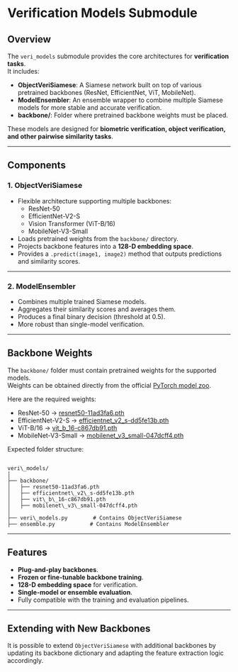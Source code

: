 # Verification Models Submodule

## Overview

The `veri_models` submodule provides the core architectures for **verification tasks**.  
It includes:

- **ObjectVeriSiamese**: A Siamese network built on top of various pretrained backbones (ResNet, EfficientNet, ViT, MobileNet).  
- **ModelEnsembler**: An ensemble wrapper to combine multiple Siamese models for more stable and accurate verification.  
- **backbone/**: Folder where pretrained backbone weights must be placed.  

These models are designed for **biometric verification, object verification, and other pairwise similarity tasks**.

---

## Components

### 1. ObjectVeriSiamese

- Flexible architecture supporting multiple backbones:
  - ResNet-50  
  - EfficientNet-V2-S  
  - Vision Transformer (ViT-B/16)  
  - MobileNet-V3-Small  
- Loads pretrained weights from the `backbone/` directory.  
- Projects backbone features into a **128-D embedding space**.  
- Provides a `.predict(image1, image2)` method that outputs predictions and similarity scores.  

---

### 2. ModelEnsembler

- Combines multiple trained Siamese models.  
- Aggregates their similarity scores and averages them.  
- Produces a final binary decision (threshold at 0.5).  
- More robust than single-model verification.  

---

## Backbone Weights

The `backbone/` folder must contain pretrained weights for the supported models.  
Weights can be obtained directly from the official [PyTorch model zoo](https://pytorch.org/vision/stable/models.html).  

Here are the required weights:  

- ResNet-50 → [resnet50-11ad3fa6.pth](https://download.pytorch.org/models/resnet50-11ad3fa6.pth)  
- EfficientNet-V2-S → [efficientnet_v2_s-dd5fe13b.pth](https://download.pytorch.org/models/efficientnet_v2_s-dd5fe13b.pth)  
- ViT-B/16 → [vit_b_16-c867db91.pth](https://download.pytorch.org/models/vit_b_16-c867db91.pth)  
- MobileNet-V3-Small → [mobilenet_v3_small-047dcff4.pth](https://download.pytorch.org/models/mobilenet_v3_small-047dcff4.pth)  

Expected folder structure:  

```

veri\_models/
│
├── backbone/
│   ├── resnet50-11ad3fa6.pth
│   ├── efficientnet\_v2\_s-dd5fe13b.pth
│   ├── vit\_b\_16-c867db91.pth
│   ├── mobilenet\_v3\_small-047dcff4.pth
│
├── veri\_models.py        # Contains ObjectVeriSiamese
├── ensemble.py           # Contains ModelEnsembler

```

---

## Features

- **Plug-and-play backbones**.  
- **Frozen or fine-tunable backbone training**.  
- **128-D embedding space** for verification.  
- **Single-model or ensemble evaluation**.  
- Fully compatible with the training and evaluation pipelines.  

---

## Extending with New Backbones

It is possible to extend `ObjectVeriSiamese` with additional backbones by updating its backbone dictionary and adapting the feature extraction logic accordingly.  